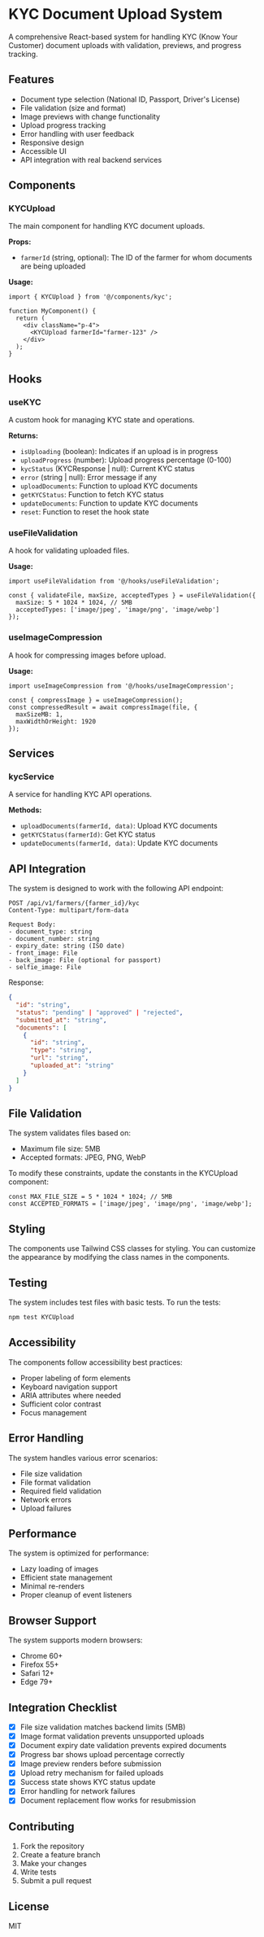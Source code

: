 # KYC Document Upload System

A comprehensive React-based system for handling KYC (Know Your Customer) document uploads with validation, previews, and progress tracking.

## Features

- Document type selection (National ID, Passport, Driver's License)
- File validation (size and format)
- Image previews with change functionality
- Upload progress tracking
- Error handling with user feedback
- Responsive design
- Accessible UI
- API integration with real backend services

## Components

### KYCUpload
The main component for handling KYC document uploads.

**Props:**
- `farmerId` (string, optional): The ID of the farmer for whom documents are being uploaded

**Usage:**
```tsx
import { KYCUpload } from '@/components/kyc';

function MyComponent() {
  return (
    <div className="p-4">
      <KYCUpload farmerId="farmer-123" />
    </div>
  );
}
```

## Hooks

### useKYC
A custom hook for managing KYC state and operations.

**Returns:**
- `isUploading` (boolean): Indicates if an upload is in progress
- `uploadProgress` (number): Upload progress percentage (0-100)
- `kycStatus` (KYCResponse | null): Current KYC status
- `error` (string | null): Error message if any
- `uploadDocuments`: Function to upload KYC documents
- `getKYCStatus`: Function to fetch KYC status
- `updateDocuments`: Function to update KYC documents
- `reset`: Function to reset the hook state

### useFileValidation
A hook for validating uploaded files.

**Usage:**
```tsx
import useFileValidation from '@/hooks/useFileValidation';

const { validateFile, maxSize, acceptedTypes } = useFileValidation({
  maxSize: 5 * 1024 * 1024, // 5MB
  acceptedTypes: ['image/jpeg', 'image/png', 'image/webp']
});
```

### useImageCompression
A hook for compressing images before upload.

**Usage:**
```tsx
import useImageCompression from '@/hooks/useImageCompression';

const { compressImage } = useImageCompression();
const compressedResult = await compressImage(file, {
  maxSizeMB: 1,
  maxWidthOrHeight: 1920
});
```

## Services

### kycService
A service for handling KYC API operations.

**Methods:**
- `uploadDocuments(farmerId, data)`: Upload KYC documents
- `getKYCStatus(farmerId)`: Get KYC status
- `updateDocuments(farmerId, data)`: Update KYC documents

## API Integration

The system is designed to work with the following API endpoint:

```
POST /api/v1/farmers/{farmer_id}/kyc
Content-Type: multipart/form-data

Request Body:
- document_type: string
- document_number: string
- expiry_date: string (ISO date)
- front_image: File
- back_image: File (optional for passport)
- selfie_image: File
```

Response:
```json
{
  "id": "string",
  "status": "pending" | "approved" | "rejected",
  "submitted_at": "string",
  "documents": [
    {
      "id": "string",
      "type": "string",
      "url": "string",
      "uploaded_at": "string"
    }
  ]
}
```

## File Validation

The system validates files based on:

- Maximum file size: 5MB
- Accepted formats: JPEG, PNG, WebP

To modify these constraints, update the constants in the KYCUpload component:

```tsx
const MAX_FILE_SIZE = 5 * 1024 * 1024; // 5MB
const ACCEPTED_FORMATS = ['image/jpeg', 'image/png', 'image/webp'];
```

## Styling

The components use Tailwind CSS classes for styling. You can customize the appearance by modifying the class names in the components.

## Testing

The system includes test files with basic tests. To run the tests:

```bash
npm test KYCUpload
```

## Accessibility

The components follow accessibility best practices:

- Proper labeling of form elements
- Keyboard navigation support
- ARIA attributes where needed
- Sufficient color contrast
- Focus management

## Error Handling

The system handles various error scenarios:

- File size validation
- File format validation
- Required field validation
- Network errors
- Upload failures

## Performance

The system is optimized for performance:

- Lazy loading of images
- Efficient state management
- Minimal re-renders
- Proper cleanup of event listeners

## Browser Support

The system supports modern browsers:

- Chrome 60+
- Firefox 55+
- Safari 12+
- Edge 79+

## Integration Checklist

- [x] File size validation matches backend limits (5MB)
- [x] Image format validation prevents unsupported uploads
- [x] Document expiry date validation prevents expired documents
- [x] Progress bar shows upload percentage correctly
- [x] Image preview renders before submission
- [x] Upload retry mechanism for failed uploads
- [x] Success state shows KYC status update
- [x] Error handling for network failures
- [x] Document replacement flow works for resubmission

## Contributing

1. Fork the repository
2. Create a feature branch
3. Make your changes
4. Write tests
5. Submit a pull request

## License

MIT